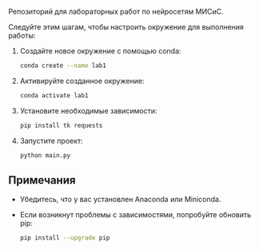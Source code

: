Репозиторий для лабораторных работ по нейросетям МИСиС.

Следуйте этим шагам, чтобы настроить окружение для выполнения работы:

1. Создайте новое окружение с помощью conda:

   ```bash
   conda create --name lab1
   ```

2. Активируйте созданное окружение:

   ```bash
   conda activate lab1
   ```

3. Установите необходимые зависимости:

   ```bash
   pip install tk requests
   ```

4. Запустите проект:

   ```bash
   python main.py
   ```

## Примечания

- Убедитесь, что у вас установлен Anaconda или Miniconda.
- Если возникнут проблемы с зависимостями, попробуйте обновить pip:

  ```bash
  pip install --upgrade pip
  ```
